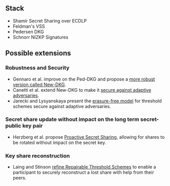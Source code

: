 ## Stack

- Shamir Secret Sharing over ECDLP
- Feldman's VSS
- Pedersen DKG
- Schnorr NIZKP Signatures

## Possible extensions

### Robustness and Security
- Gennaro et al. improve on the Ped-DKG and propose a [more robust version called New-DKG](https://link.springer.com/article/10.1007/s00145-006-0347-3).
- Canetti et al. extend New-DKG to make it [secure against adaptive adversaries](https://link.springer.com/content/pdf/10.1007/3-540-48405-1_7.pdf).
- Jarecki and Lysyanskaya present the [erasure-free model](https://www.iacr.org/archive/eurocrypt2000/1807/18070223-new.pdf) for threshold schemes secure against adaptive adversaries.

### Secret share update without impact on the long term secret-public key pair
- Herzberg et al. propose [Proactive Secret Sharing](https://www.researchgate.net/profile/Amir-Herzberg/publication/221355399_Proactive_Secret_Sharing_Or_How_to_Cope_With_Perpetual_Leakage/links/02e7e52e0ecf4dbae1000000/Proactive-Secret-Sharing-Or-How-to-Cope-With-Perpetual-Leakage.pdf), allowing for shares to be rotated without impact on the secret key.

### Key share reconstruction
- Laing and Stinson [refine Repairable Threshold Schemes](https://eprint.iacr.org/2017/1155.pdf) to enable a participant to securely reconstruct a lost share with help from their peers.
